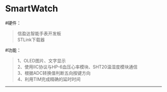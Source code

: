 # SmartWatch  

#硬件：  
>信盈达智能手表开发板  
>STLink下载器  
  
#功能：  
>1、OLED图片、文字显示  
>2、使用IIC协议与HP-6血压心率模块、SHT20温湿度模块通信  
>3、根据ADC转换值判断五向按键方向  
>4、利用TIM完成精确的延时时间  
---  
